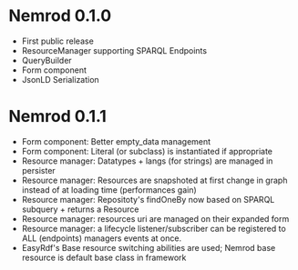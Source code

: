 Nemrod 0.1.0
=============

* First public release
* ResourceManager supporting SPARQL Endpoints
* QueryBuilder
* Form component
* JsonLD Serialization

Nemrod 0.1.1
============

* Form component: Better empty_data management
* Form component: Literal (or subclass) is instantiated if appropriate
* Resource manager: Datatypes + langs (for strings) are managed in persister
* Resource manager: Resources are snapshoted at first change in graph instead of at loading time (performances gain)
* Resource manager: Repositoty's findOneBy now based on SPARQL subquery + returns a Resource
* Resource manager: resources uri are managed on their expanded form
* Resource manager: a lifecycle listener/subscriber can be registered to ALL (endpoints) managers events at once.
* EasyRdf's Base resource switching abilities are used; Nemrod base resource is default base class in framework